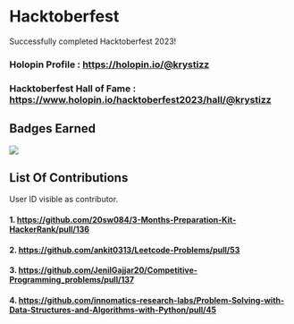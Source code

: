 # Hacktoberfest

Successfully completed Hacktoberfest 2023!

### Holopin Profile : https://holopin.io/@krystizz

### Hacktoberfest Hall of Fame : https://www.holopin.io/hacktoberfest2023/hall/@krystizz

## Badges Earned

[![](https://holopin.me/krystizz)](https://holopin.io/@krystizz)

## List Of Contributions

User ID visible as contributor.

#### 1. https://github.com/20sw084/3-Months-Preparation-Kit-HackerRank/pull/136
#### 2. https://github.com/ankit0313/Leetcode-Problems/pull/53
#### 3. https://github.com/JenilGajjar20/Competitive-Programming_problems/pull/137
#### 4. https://github.com/innomatics-research-labs/Problem-Solving-with-Data-Structures-and-Algorithms-with-Python/pull/45
